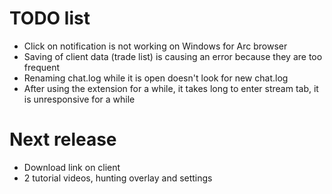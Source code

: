 # TODO list

- Click on notification is not working on Windows for Arc browser
- Saving of client data (trade list) is causing an error because they are too frequent
- Renaming chat.log while it is open doesn't look for new chat.log
- After using the extension for a while, it takes long to enter stream tab, it is unresponsive for a while

# Next release

- Download link on client
- 2 tutorial videos, hunting overlay and settings
